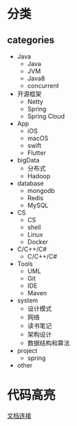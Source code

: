 # 分类

## categories

* Java
    - Java
    - JVM
    - Java8
    - concurrent
* 开源框架
    - Netty
    - Spring
    - Spring Cloud
* App
    - iOS
    - macOS
    - swift
    - Flutter
* bigData
    - 分布式
    - Hadoop
* database
    - mongodb
    - Redis
    - MySQL
* CS
    - CS
    - shell
    - Linux
    - Docker
* C/C++/C#
    - C/C++/C#
* Tools
    - UML
    - Git
    - IDE
    - Maven
* system
    - 设计模式
    - 网络
    - 读书笔记
    - 架构设计
    - 数据结构和算法
* project
    - spring
* other

# 代码高亮

[文档连接](https://github.com/github/linguist/blob/master/lib/linguist/languages.yml)